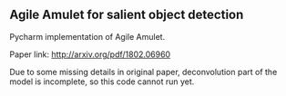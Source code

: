 ## Agile Amulet for salient object detection

Pycharm implementation of Agile Amulet.

Paper link: http://arxiv.org/pdf/1802.06960

Due to some missing details in original paper,
 deconvolution part of the model is incomplete,
 so this code cannot run yet.

